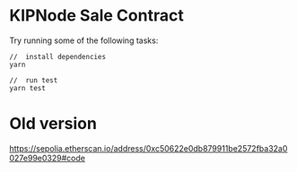 # KIPNode Sale Contract

Try running some of the following tasks:

```shell
//  install dependencies
yarn

//  run test
yarn test
```

# Old version
https://sepolia.etherscan.io/address/0xc50622e0db879911be2572fba32a0027e99e0329#code
